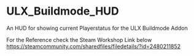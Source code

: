 # ULX_Buildmode_HUD
An HUD for showing current Playerstatus for the ULX Buildmode Addon

For the Reference check the Steam Workshop Link below
https://steamcommunity.com/sharedfiles/filedetails/?id=2480211852
